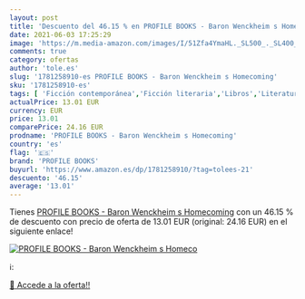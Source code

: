 ```yaml
---
layout: post
title: 'Descuento del 46.15 % en PROFILE BOOKS - Baron Wenckheim s Homeco'
date: 2021-06-03 17:25:29
image: 'https://m.media-amazon.com/images/I/51Zfa4YmaHL._SL500_._SL400_.jpg'
comments: true
category: ofertas
author: 'tole.es'
slug: '1781258910-es PROFILE BOOKS - Baron Wenckheim s Homecoming'
sku: '1781258910-es'
tags: [ 'Ficción contemporánea','Ficción literaria','Libros','Literatura y ficción','profile books', ]
actualPrice: 13.01 EUR
currency: EUR
price: 13.01
comparePrice: 24.16 EUR
prodname: 'PROFILE BOOKS - Baron Wenckheim s Homecoming'
country: 'es'
flag: '🇪🇸'
brand: 'PROFILE BOOKS'
buyurl: 'https://www.amazon.es/dp/1781258910/?tag=tolees-21'
descuento: '46.15'
average: '13.01'
---
```


Tienes [PROFILE BOOKS - Baron Wenckheim s Homecoming](https://www.amazon.es/dp/1781258910/?tag=tolees-21) con un 46.15 % de descuento con precio de oferta de 13.01 EUR (original: 24.16 EUR) en el siguiente enlace!

[![PROFILE BOOKS - Baron Wenckheim s Homeco](https://m.media-amazon.com/images/I/51Zfa4YmaHL._SL500_._SL400_.jpg)](https://www.amazon.es/dp/1781258910/?tag=tolees-21)

ℹ️:


[🛒 Accede a la oferta!!](https://www.amazon.es/dp/1781258910/?tag=tolees-21)
